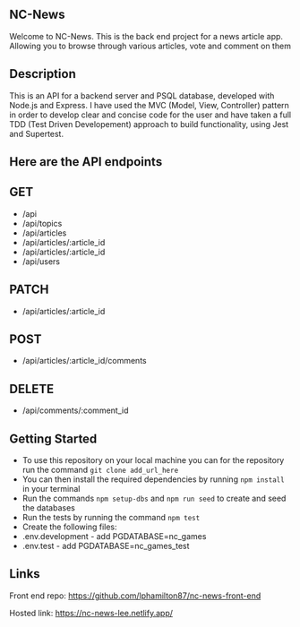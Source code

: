 ## NC-News

Welcome to NC-News. This is the back end project for a news article app. Allowing you to browse through various articles, vote and comment on them

## Description

This is an API for a backend server and PSQL database, developed with Node.js and Express. I have used the MVC (Model, View, Controller) pattern in order to develop clear and concise code for the user and have taken a full TDD (Test Driven Developement) approach to build functionality, using Jest and Supertest.

## Here are the API endpoints

## GET

* /api
* /api/topics
* /api/articles
* /api/articles/:article_id
* /api/articles/:article_id
* /api/users

## PATCH

* /api/articles/:article_id

## POST

* /api/articles/:article_id/comments

## DELETE

* /api/comments/:comment_id

## Getting Started

* To use this repository on your local machine you can for the repository run the command `git clone add_url_here`
* You can then install the required dependencies by running `npm install` in your terminal
* Run the commands `npm setup-dbs` and `npm run seed` to create and seed the databases
* Run the tests by running the command `npm test`
* Create the following files:
* .env.development - add PGDATABASE=nc_games
* .env.test - add PGDATABASE=nc_games_test

## Links

Front end repo: https://github.com/lphamilton87/nc-news-front-end

Hosted link: https://nc-news-lee.netlify.app/

